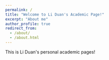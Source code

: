 ```yaml
---
permalink: /
title: "Welcome to Li Duan's Academic Page!"
excerpt: "About me"
author_profile: true
redirect_from: 
  - /about/
  - /about.html
---
```


This is Li Duan's personal academic pages!
